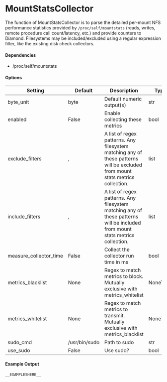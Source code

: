 <!--This file was generated from the python source
Please edit the source to make changes
-->
MountStatsCollector
=====

The function of MountStatsCollector is to parse the detailed per-mount NFS
performance statistics provided by `/proc/self/mountstats` (reads, writes,
remote procedure call count/latency, etc.) and provide counters to Diamond.
Filesystems may be included/excluded using a regular expression filter,
like the existing disk check collectors.

#### Dependencies

 * /proc/self/mountstats


#### Options

Setting | Default | Description | Type
--------|---------|-------------|-----
byte_unit | byte | Default numeric output(s) | str
enabled | False | Enable collecting these metrics | bool
exclude_filters | , | A list of regex patterns. Any filesystem matching any of these patterns will be excluded from mount stats metrics collection. | list
include_filters | , | A list of regex patterns. Any filesystem matching any of these patterns will be included from mount stats metrics collection. | list
measure_collector_time | False | Collect the collector run time in ms | bool
metrics_blacklist | None | Regex to match metrics to block. Mutually exclusive with metrics_whitelist | NoneType
metrics_whitelist | None | Regex to match metrics to transmit. Mutually exclusive with metrics_blacklist | NoneType
sudo_cmd | /usr/bin/sudo | Path to sudo | str
use_sudo | False | Use sudo? | bool

#### Example Output

```
__EXAMPLESHERE__
```


